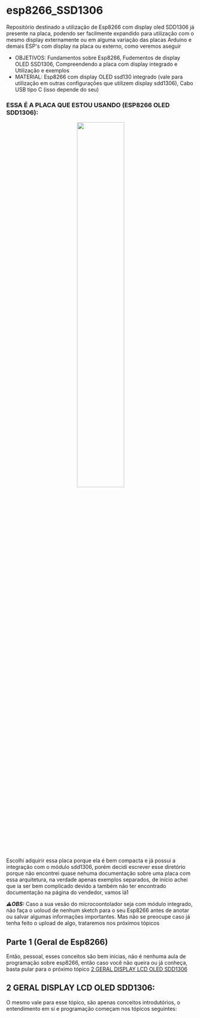 # esp8266_SSD1306
Repositório destinado a utilização de Esp8266 com display oled SDD1306 já presente na placa, podendo ser facilmente expandido para utilização com o mesmo display externamente ou em alguma variação das placas Arduino e demais ESP's com display na placa ou externo, como veremos aseguir 

* OBJETIVOS: Fundamentos sobre Esp8266, Fudementos de display OLED SSD1306, Compreendendo a placa com display integrado e Utilização e exemplos
* MATERIAL: Esp8266 com display OLED ssd130 integrado (vale para utilização em outras configurações que utilizem display sdd1306), Cabo USB tipo C (isso depende do seu)

### ESSA É A PLACA QUE ESTOU USANDO (ESP8266 OLED SDD1306):
<p align="center">
  <img src="https://github.com/well1ngt0nso/esp8266_SSD1306/assets/58373332/68dac883-39be-4e6b-b7c4-1dd20c64e0fa" width="50%" />
</p>

Escolhi adquirir essa placa porque ela é bem compacta e já possui a integração com o módulo sdd1306, porém decidi escrever esse diretório porque não encontrei quase nehuma documentação sobre uma placa com essa arquitetura, na verdade apenas exemplos separados, de início achei que ia ser bem complicado devido a também não ter encontrado documentação na página do vendedor, vamos lá1

_**⚠️OBS:**_
Caso a sua vesão do microcoontolador seja com módulo integrado, não faça o uoloud de nenhum sketch para o seu Esp8266 antes de anotar ou salvar algumas informações importantes. Mas não se preocupe caso já tenha feito o upload de algo, trataremos nos próximos tópicos

## Parte 1 (Geral de Esp8266) 
Então, pessoal, esses conceitos são bem inicias, não é nenhuma aula de programação sobre esp8266, então caso você não queira ou já conheça, basta pular para o próximo tópico [ 2 GERAL DISPLAY LCD OLED SDD1306](https://github.com/well1ngt0nso/esp8266_SSD1306/edit/main/README.md#2-geral-de-display-lcd-oled-sdd1306)
## 2 GERAL DISPLAY LCD OLED SDD1306: 
O mesmo vale para esse tópico, são apenas conceitos introdutórios, o entendimento em si e programação começam nos tópicos seguintes: 
